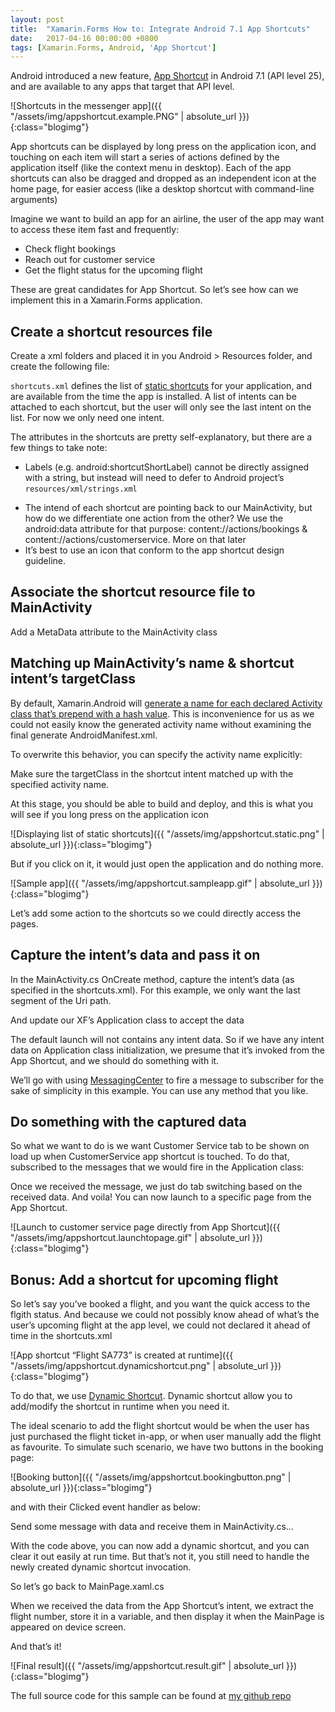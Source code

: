 ```yaml
---
layout: post
title:  "Xamarin.Forms How to: Integrate Android 7.1 App Shortcuts"
date:   2017-04-16 00:00:00 +0800
tags: [Xamarin.Forms, Android, 'App Shortcut']
---
```

Android introduced a new feature, [App Shortcut](https://developer.android.com/about/versions/nougat/android-7.1.html#shortcuts) in Android 7.1 (API level 25), and are available to any apps that target that API level.

![Shortcuts in the messenger app]({{ "/assets/img/appshortcut.example.PNG" | absolute_url }}){:class="blogimg"}

App shortcuts can be displayed by long press on the application icon, and touching on each item will start a series of actions defined by the application itself (like the context menu in desktop). Each of the app shortcuts can also be dragged and dropped as an independent icon at the home page, for easier access (like a desktop shortcut with command-line arguments)

Imagine we want to build an app for an airline, the user of the app may want to access these item fast and frequently:

* Check flight bookings
* Reach out for customer service
* Get the flight status for the upcoming flight

These are great candidates for App Shortcut. So let’s see how can we implement this in a Xamarin.Forms application.

## Create a shortcut resources file

Create a xml folders and placed it in you Android > Resources folder, and create the following file:

<script src="https://gist.github.com/xyfoo/0ac6d8f0e8a9df690cb5170e0e2f5702.js"></script>

```shortcuts.xml``` defines the list of [static shortcuts](https://developer.android.com/guide/topics/ui/shortcuts.html#static) for your application, and are available from the time the app is installed. A list of intents can be attached to each shortcut, but the user will only see the last intent on the list. For now we only need one intent.

The attributes in the shortcuts are pretty self-explanatory, but there are a few things to take note:

* Labels (e.g. android:shortcutShortLabel) cannot be directly assigned with a string, but instead will need to defer to Android project’s ```resources/xml/strings.xml```

<script src="https://gist.github.com/xyfoo/a059339d972c373e89b2d218a849d081.js"></script>

* The intend of each shortcut are pointing back to our MainActivity, but how do we differentiate one action from the other? We use the android:data attribute for that purpose: content://actions/bookings & content://actions/customerservice. More on that later
* It’s best to use an icon that conform to the app shortcut design guideline.

## Associate the shortcut resource file to MainActivity

Add a MetaData attribute to the MainActivity class

<script src="https://gist.github.com/xyfoo/03ea6f66a56a45fa10c020749ccab17a.js"></script>

## Matching up MainActivity’s name & shortcut intent’s targetClass

By default, Xamarin.Android will [generate a name for each declared Activity class that’s prepend with a hash value](https://developer.xamarin.com/guides/android/advanced_topics/working_with_androidmanifest.xml/#Activity_Name). This is inconvenience for us as we could not easily know the generated activity name without examining the final generate AndroidManifest.xml.

To overwrite this behavior, you can specify the activity name explicitly:

<script src="https://gist.github.com/xyfoo/a7e65d5704c3a8bfd7e5be356eb4b56c.js"></script>

Make sure the targetClass in the shortcut intent matched up with the specified activity name.

At this stage, you should be able to build and deploy, and this is what you will see if you long press on the application icon

![Displaying list of static shortcuts]({{ "/assets/img/appshortcut.static.png" | absolute_url }}){:class="blogimg"}

But if you click on it, it would just open the application and do nothing more.

![Sample app]({{ "/assets/img/appshortcut.sampleapp.gif" | absolute_url }}){:class="blogimg"}

Let’s add some action to the shortcuts so we could directly access the pages.

## Capture the intent’s data and pass it on

In the MainActivity.cs OnCreate method, capture the intent’s data (as specified in the shortcuts.xml). For this example, we only want the last segment of the Uri path.

<script src="https://gist.github.com/xyfoo/4c2994ffb0837dccd4c507dbca9f164d.js"></script>

And update our XF’s Application class to accept the data

<script src="https://gist.github.com/xyfoo/59998ef2a09774f98f106225f6e43f2c.js"></script>

The default launch will not contains any intent data. So if we have any intent data on Application class initialization, we presume that it’s invoked from the App Shortcut, and we should do something with it.

We’ll go with using [MessagingCenter](https://developer.xamarin.com/guides/xamarin-forms/application-fundamentals/messaging-center/) to fire a message to subscriber for the sake of simplicity in this example. You can use any method that you like.

## Do something with the captured data

So what we want to do is we want Customer Service tab to be shown on load up when CustomerService app shortcut is touched. To do that, subscribed to the messages that we would fire in the Application class:

<script src="https://gist.github.com/xyfoo/867b979d85605a90671dea16fe7dfe6b.js"></script>

Once we received the message, we just do tab switching based on the received data. And voila! You can now launch to a specific page from the App Shortcut.

![Launch to customer service page directly from App Shortcut]({{ "/assets/img/appshortcut.launchtopage.gif" | absolute_url }}){:class="blogimg"}

## Bonus: Add a shortcut for upcoming flight

So let’s say you’ve booked a flight, and you want the quick access to the flgith status. And because we could not possibly know ahead of what’s the user’s upcoming flight at the app level, we could not declared it ahead of time in the shortcuts.xml

![App shortcut “Flight SA773” is created at runtime]({{ "/assets/img/appshortcut.dynamicshortcut.png" | absolute_url }}){:class="blogimg"}

To do that, we use [Dynamic Shortcut](https://developer.android.com/guide/topics/ui/shortcuts.html#dynamic). Dynamic shortcut allow you to add/modify the shortcut in runtime when you need it.

The ideal scenario to add the flight shortcut would be when the user has just purchased the flight ticket in-app, or when user manually add the flight as favourite. To simulate such scenario, we have two buttons in the booking page:

![Booking button]({{ "/assets/img/appshortcut.bookingbutton.png" | absolute_url }}){:class="blogimg"}

and with their Clicked event handler as below:

<script src="https://gist.github.com/xyfoo/40e5dfc9ed683aa8c85cae9eab7d1766.js"></script>

Send some message with data and receive them in MainActivity.cs…

<script src="https://gist.github.com/xyfoo/c257645594010232c63b286534267d3a.js"></script>

With the code above, you can now add a dynamic shortcut, and you can clear it out easily at run time. But that’s not it, you still need to handle the newly created dynamic shortcut invocation.

So let’s go back to MainPage.xaml.cs

<script src="https://gist.github.com/xyfoo/48cb73a3c637e1526df4d67292d65b8a.js"></script>

When we received the data from the App Shortcut’s intent, we extract the flight number, store it in a variable, and then display it when the MainPage is appeared on device screen.

And that’s it!

![Final result]({{ "/assets/img/appshortcut.result.gif" | absolute_url }}){:class="blogimg"}

The full source code for this sample can be found at [my github repo](https://github.com/xyfoo/XamarinForms-AppShortcuts)
